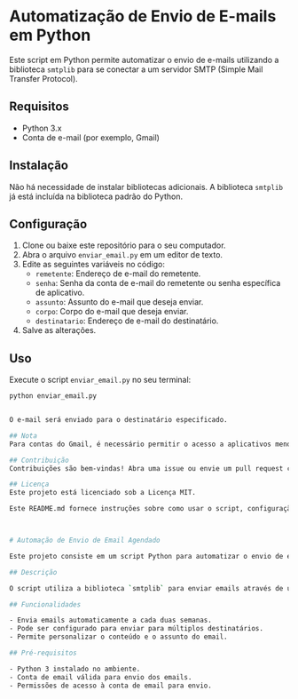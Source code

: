 # Automatização de Envio de E-mails em Python

Este script em Python permite automatizar o envio de e-mails utilizando a biblioteca `smtplib` para se conectar a um servidor SMTP (Simple Mail Transfer Protocol).

## Requisitos

- Python 3.x
- Conta de e-mail (por exemplo, Gmail)

## Instalação

Não há necessidade de instalar bibliotecas adicionais. A biblioteca `smtplib` já está incluída na biblioteca padrão do Python.

## Configuração

1. Clone ou baixe este repositório para o seu computador.
2. Abra o arquivo `enviar_email.py` em um editor de texto.
3. Edite as seguintes variáveis no código:
    - `remetente`: Endereço de e-mail do remetente.
    - `senha`: Senha da conta de e-mail do remetente ou senha específica de aplicativo.
    - `assunto`: Assunto do e-mail que deseja enviar.
    - `corpo`: Corpo do e-mail que deseja enviar.
    - `destinatario`: Endereço de e-mail do destinatário.
4. Salve as alterações.

## Uso

Execute o script `enviar_email.py` no seu terminal:

```bash
python enviar_email.py


O e-mail será enviado para o destinatário especificado.

## Nota
Para contas do Gmail, é necessário permitir o acesso a aplicativos menos seguros ou gerar uma senha específica de aplicativo. Siga as instruções do Google para fazer isso.

## Contribuição
Contribuições são bem-vindas! Abra uma issue ou envie um pull request com melhorias.

## Licença
Este projeto está licenciado sob a Licença MIT.

Este README.md fornece instruções sobre como usar o script, configuração necessária e notas importantes. Certifique-se de incluir um arquivo LICENSE no seu repositório se desejar atribuir uma licença específica ao seu código.



# Automação de Envio de Email Agendado

Este projeto consiste em um script Python para automatizar o envio de emails agendados a cada duas semanas.

## Descrição

O script utiliza a biblioteca `smtplib` para enviar emails através de um servidor SMTP. Ele também faz uso da biblioteca `APScheduler` para agendar o envio dos emails a cada duas semanas.

## Funcionalidades

- Envia emails automaticamente a cada duas semanas.
- Pode ser configurado para enviar para múltiplos destinatários.
- Permite personalizar o conteúdo e o assunto do email.

## Pré-requisitos

- Python 3 instalado no ambiente.
- Conta de email válida para envio dos emails.
- Permissões de acesso à conta de email para envio.



